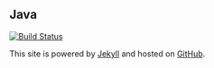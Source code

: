 ## Java

[![Build Status](https://travis-ci.org/zjsu/java.svg?branch=gh-pages)](https://travis-ci.org/zjsu/java)

This site is powered by [Jekyll](http://jekyllrb.com) and hosted on [GitHub](https://github.com).
